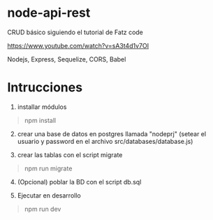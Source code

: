 # node-api-rest
CRUD básico siguiendo el tutorial de Fatz code

https://www.youtube.com/watch?v=sA3t4d1v7OI


Nodejs, Express, Sequelize, CORS, Babel


# Intrucciones
1. installar módulos
> npm install

2. crear una base de datos en postgres llamada "nodeprj" (setear el usuario y password en el archivo src/databases/database.js)

3. crear las tablas con el script migrate
> npm run migrate

4. (Opcional) poblar la BD con el script db.sql

5. Ejecutar en desarrollo
> npm run dev